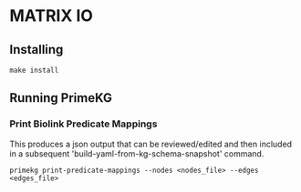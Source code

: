 # MATRIX IO

## Installing

```shell
make install
```

## Running PrimeKG

### Print Biolink Predicate Mappings
This produces a json output that can be reviewed/edited and then included in a subsequent 'build-yaml-from-kg-schema-snapshot' command.
```shell
primekg print-predicate-mappings --nodes <nodes_file> --edges <edges_file>
```

